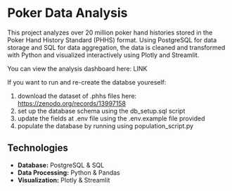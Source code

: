 # Poker Data Analysis

This project analyzes over 20 million poker hand histories stored in the Poker Hand History Standard (PHHS) format. Using PostgreSQL for data storage and SQL for data aggregation, the data is cleaned and transformed with Python and visualized interactively using Plotly and Streamlit.

You can view the analysis dashboard here: LINK


If you want to run and re-create the databse youreself:
1. download the dataset of .phhs files here: https://zenodo.org/records/13997158
2. set up the database schema using the db_setup.sql script
3. update the fields at .env file using the .env.example file provided
4. populate the database by running using population_script.py


## Technologies
- **Database:** PostgreSQL & SQL
- **Data Processing:** Python & Pandas
- **Visualization:** Plotly & Streamlit
